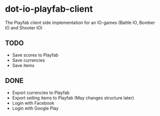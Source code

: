 # dot-io-playfab-client
The Playfab client side implementation for an IO-games (Battle IO, Bomber IO and Shooter IO)

## TODO
- Save scores to Playfab
- Save currencies
- Save items

## DONE
- Export currencies to Playfab
- Export selling items to Playfab (May changes structure later)
- Login with Facebook
- Login with Google Play
